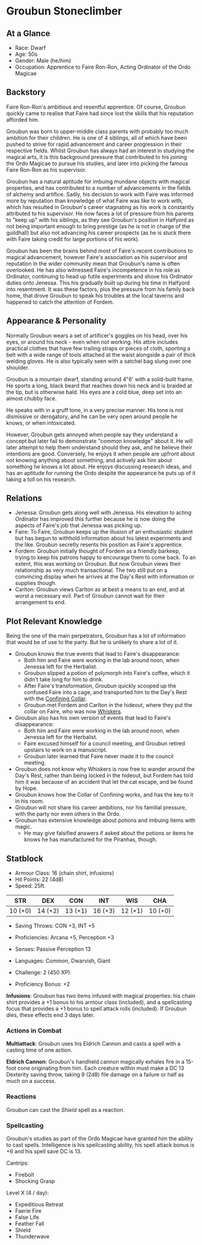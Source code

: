 # Groubun Stoneclimber

## At a Glance

- Race: Dwarf
- Age: 50s
- Gender: Male (he/him)
- Occupation: Apprentice to Faire Ron-Ron, Acting Ordinator of the Ordo Magicae

## Backstory

Faire Ron-Ron's ambitious and resentful apprentice.
Of course, Groubun quickly came to realise that Faire had since lost the skills that his reputation afforded him.

Groubun was born to upper-middle class parents with probably too much ambition for their children.
He is one of 4 siblings, all of which have been pushed to strive for rapid advancement and career progression in their respective fields.
Whilst Groubun has always had an interest in studying the magical arts, it is this background pressure that contributed to his joining the Ordo Magicae to pursue his studies, and later into picking the famous Faire Ron-Ron as his supervisor.

Groubun has a natural aptitude for imbuing mundane objects with magical properties, and has contributed to a number of advancements in the fields of alchemy and artifice.
Sadly, his decision to work with Faire was informed more by reputation than knowledge of what Faire was like to work with, which has resulted in Groubun's career stagnating as his work is constantly attributed to his supervisor.
He now faces a lot of pressure from his parents to "keep up" with his siblings, as they see Groubun's position in Halfyord as not being important enough to bring prestige (as he is not in charge of the guildhall) but also not advancing his career prospects (as he is stuck there with Faire taking credit for large portions of his work).

Groubun has been the brains behind most of Faire's recent contributions to magical advancement, however Faire's association as his supervisor and reputation in the wider community mean that Groubun's name is often overlooked.
He has also witnessed Faire's incompetence in his role as Ordinator, continuing to head up futile experiments and shove his Ordinator duties onto Jenessa.
This his gradually built up during his time in Halfyord into resentment.
It was these factors, plus the pressure from his family back home, that drove Groubun to speak his troubles at the local taverns and happened to catch the attention of Fordem.

## Appearance & Personality

Normally Groubun wears a set of artificer's goggles on his head, over his eyes, or around his neck - even when not working.
His attire includes practical clothes that have few trailing straps or pieces of cloth, sporting a belt with a wide range of tools attached at the waist alongside a pair of thick welding gloves.
He is also typically seen with a satchel bag slung over one shoulder.

Groubun is a mountain dwarf, standing around 4"6' with a solid-built frame.
He sports a long, black beard that reaches down his neck and is braided at the tip, but is otherwise bald.
His eyes are a cold blue, deep set into an almost chubby face.

He speaks with in a gruff tone, in a very precise manner.
His tone is not dismissive or derogatory, and he can be very open around people he knows, or when intoxicated.

However, Groubun gets annoyed when people say they understand a concept but later fail to demonstrate "common knowledge" about it.
He will later attempt to help them understand should they ask, and he believe their intentions are good.
Conversely, he enjoys it when people are upfront about not knowing anything about something, and actively ask him about something he knows a lot about.
He enjoys discussing research ideas, and has an aptitude for running the Ordo despite the appearance he puts up of it taking a toll on his research.

## Relations

- Jenessa: Groubun gets along well with Jenessa. His elevation to acting Ordinator has improved this further because he is now doing the aspects of Faire's job that Jenessa was picking up.
- Faire: To Faire, Groubun keeps up the illusion of an enthusiastic student but has begun to withhold information about his latest experiments and the like. Groubun secretly resents his position as Faire's apprentice.
- Fordem: Groubun initially thought of Fordem as a friendly barkeep, trying to keep his patrons happy to encourage them to come back. To an extent, this was working on Groubun. But now Groubun views their relationship as very much transactional. The two still put on a convincing display when he arrives at the Day's Rest with information or supplies though.
- Carlton: Groubun views Carlton as at best a means to an end, and at worst a necessary evil. Part of Groubun cannot wait for their arrangement to end.

## Plot Relevant Knowledge

Being the one of the main perpetrators, Groubun has a lot of information that would be of use to the party.
But he is unlikely to share a lot of it.

- Groubun knows the true events that lead to Faire's disappearance:
  - Both him and Faire were working in the lab around noon, when Jenessa left for the Herbalist.
  - Groubun slipped a potion of polymorph into Faire's coffee, which it didn't take long for him to drink.
  - After Faire's transformation, Groubun quickly scooped up the confused Faire into a cage, and transported him to the Day's Rest with the [Confining Collar](../items/confining-collar.md).
  - Groubun met Fordem and Carlton in the hideout, where they put the collar on Faire, who was now [Whiskers](../characters/whiskers.md).
- Groubun also has his own version of events that lead to Faire's disappearance:
  - Both him and Faire were working in the lab around noon, when Jenessa left for the Herbalist.
  - Faire excused himself for a council meeting, and Groubun retired upstairs to work on a manuscript.
  - Groubun later learned that Faire never made it to the council meeting.
- Groubun does not know why Whiskers is now free to wander around the Day's Rest, rather than being locked in the hideout, but Fordem has told him it was because of an accident that let the cat escape, and be found by Hope.
- Groubun knows how the Collar of Confining works, and has the key to it in his room.
- Groubun will not share his career ambitions, nor his familial pressure, with the party nor even others in the Ordo.
- Groubun has extensive knowledge about potions and imbuing items with magic.
  - He may give falsified answers if asked about the potions or items he knows he has manufactured for the Piranhas, though.

## Statblock

- Armour Class: 16 (chain shirt, infusions)
- Hit Points: 22 (4d8)
- Speed: 25ft.

|   STR   |   DEX   |   CON   |   INT   |   WIS   |   CHA   |
|:-------:|:-------:|:-------:|:-------:|:-------:|:-------:|
| 10 (+0) | 14 (+2) | 13 (+1) | 16 (+3) | 12 (+1) | 10 (+0) |

- Saving Throws: CON +3, INT +5
- Proficiencies: Arcana +5, Perception +3
- Senses: Passive Perception 13
- Languages: Common, Dwarvish, Giant

- Challenge: 2 (450 XP)
- Proficiency Bonus: +2

**Infusions**: Groubun has two items infused with magical properties: his chain shirt provides a +1 bonus to his armour class (included), and a spellcasting focus that provides a +1 bonus to spell attack rolls (included).
If Groubun dies, these effects end 3 days later.

### Actions in Combat

**Multiattack**: Groubun uses his Eldrich Cannon and casts a spell with a casting time of one action.

**Eldrich Cannon**: Groubun's handheld cannon magically exhales fire in a 15-foot cone originating from him.
Each creature within must make a DC 13 Dexterity saving throw, taking 9 (2d8) file damage on a failure or half as much on a success.

### Reactions

Groubun can cast the *Shield* spell as a reaction.

### Spellcasting

Groubun's studies as part of the Ordo Magicae have granted him the ability to cast spells.
Intelligence is his spellcasting ability, his spell attack bonus is +6 and his spell save DC is 13.

Cantrips:

- Firebolt
- Shocking Grasp

Level X (4 / day):

- Expeditious Retreat
- Faerie Fire
- False Life
- Feather Fall
- Shield
- Thunderwave
